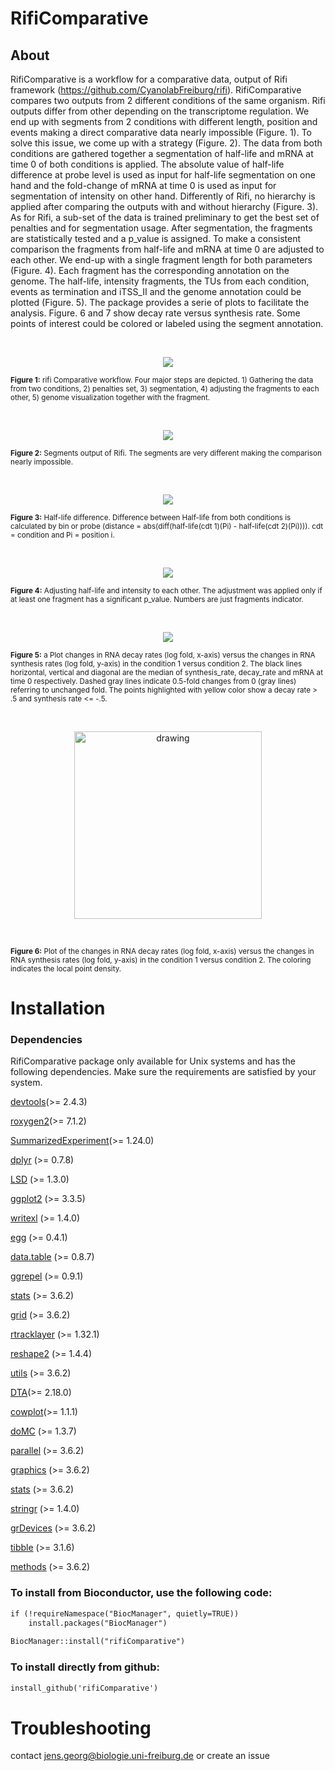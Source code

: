 # RifiComparative

## About

RifiComparative is a workflow for a comparative data, output of Rifi framework (<https://github.com/CyanolabFreiburg/rifi>). RifiComparative compares two outputs from 2 different conditions of the same organism. Rifi outputs differ from other depending on the transcriptome regulation. We end up with segments from 2 conditions with different length, position and events making a direct comparative data nearly impossible (Figure. 1). To solve this issue, we come up with a strategy (Figure. 2). The data from both conditions are gathered together a segmentation of half-life and mRNA at time 0 of both conditions is applied. The absolute value of half-life difference at probe level is used as input for half-life segmentation on one hand and the fold-change of mRNA at time 0 is used as input for segmentation of intensity on other hand. Differently of Rifi, no hierarchy is applied after comparing the outputs with and without hierarchy (Figure. 3). As for Rifi, a sub-set of the data is trained preliminary to get the best set of penalties and for segmentation usage. After segmentation, the fragments are statistically tested and a p_value is assigned. To make a consistent comparison the fragments from half-life and mRNA at time 0 are adjusted to each other. We end-up with a single fragment length for both parameters (Figure. 4). Each fragment has the corresponding annotation on the genome. The half-life, intensity fragments, the TUs from each condition, events as termination and iTSS_II and the genome annotation could be plotted (Figure. 5).
The package provides a serie of plots to facilitate the analysis. Figure. 6 and 7 show decay rate versus synthesis rate. Some points of interest could be colored or labeled using the segment annotation.

<br/> <p align="center"> <img src="https://github.com/CyanolabFreiburg/rifiComparative/blob/main/vignettes/rifiComparative_workflow.png"/> </p> <sub> <b>Figure 1:</b> rifi Comparative workflow. Four major steps are depicted. 1) Gathering the data from two conditions, 2) penalties set, 3) segmentation, 4) adjusting the fragments to each other, 5) genome visualization together with the fragment. </sub>

<br/> <p align="center"> <img src="https://github.com/CyanolabFreiburg/rifiComparative/blob/main/vignettes/Half-life_Fragments_two_conditions.png"/> </p>

<sub> <b>Figure 2:</b> Segments output of Rifi. The segments are very different making the comparison nearly impossible. </sub>

<br/> <p align="center"> <img src="https://github.com/CyanolabFreiburg/rifiComparative/blob/main/vignettes/Half-life_difference.png"/> </p>

<sub> <b> Figure 3:</b> Half-life difference. Difference between Half-life from both conditions is calculated by bin or probe (distance = abs(diff(half-life(cdt 1)(Pi) - half-life(cdt 2)(Pi)))). cdt = condition and Pi = position i. </sub>

<br/> <p align="center"> <img src="https://github.com/CyanolabFreiburg/rifiComparative/blob/main/vignettes/adjusting_fragments.png"/> </p>

<sub> <b> Figure 4:</b> Adjusting half-life and intensity to each other. The adjustment was applied only if at least one fragment has a significant p_value. Numbers are just fragments indicator.</sub>

<br/> <p align="center"> <img src="https://github.com/CyanolabFreiburg/rifiComparative/blob/main/vignettes/Decay_rate_vs_Synthesis_rate.png"/> </p>

<sub> <b>Figure 5:</b> a Plot changes in RNA decay rates (log fold, x-axis) versus the changes in RNA synthesis rates (log fold, y-axis) in the condition 1 versus condition 2. The black lines horizontal, vertical and diagonal are the median of synthesis_rate, decay_rate and mRNA at time 0 respectively. Dashed gray lines indicate 0.5-fold changes from 0 (gray lines) referring to unchanged fold. The points highlighted with yellow color show a decay rate \> .5 and synthesis rate \<= -.5. </sub>

<br/> <p align="center"> <img src="https://github.com/CyanolabFreiburg/rifiComparative/blob/main/vignettes/heatscatter_Decay_rate_vs_Synthesis_rate.png" alt="drawing" width="300"/> </p> <br/>

<sub> <b>Figure 6:</b> Plot of the changes in RNA decay rates (log fold, x-axis) versus the changes in RNA synthesis rates (log fold, y-axis) in the condition 1 versus condition 2. The coloring indicates the local point density. </sub>

# Installation

### Dependencies

RifiComparative package only available for Unix systems and has the following dependencies. Make sure the requirements are satisfied by your system.

[devtools](https://rdocumentation.org/packages/devtools/versions/2.4.3)(\>= 2.4.3)

[roxygen2](https://cran.r-project.org/web/packages/roxygen2/index.html)(\>= 7.1.2)

[SummarizedExperiment](https://bioconductor.org/packages/release/bioc/html/SummarizedExperiment.html)(\>= 1.24.0)

[dplyr](https://rdocumentation.org/packages/dplyr/versions/0.7.8) (\>= 0.7.8)

[LSD](https://www.rdocumentation.org/packages/ScottKnott/versions/1.3-0/) (\>= 1.3.0)

[ggplot2](https://ggplot2.tidyverse.org/) (\>= 3.3.5)

[writexl](https://www.rdocumentation.org/packages/writexl/versions/1.4.0/) (\>= 1.4.0)

[egg](https://www.rdocumentation.org/packages/scales/versions/0.4.1) (\>= 0.4.1)

[data.table](https://www.rdocumentation.org/packages/msSPChelpR/versions/0.8.7/) (\>= 0.8.7)

[ggrepel](https://www.rdocumentation.org/packages/ggrepel/versions/0.9.1/) (\>= 0.9.1)

[stats](https://rdocumentation.org/packages/stats/versions/3.6.2) (\>= 3.6.2)

[grid](https://www.rdocumentation.org/packages/graphics/versions/3.6.2/topics/grid) (\>= 3.6.2)

[rtracklayer](https://www.rdocumentation.org/packages/rtracklayer/versions/1.32.1) (\>= 1.32.1)

[reshape2](https://rdocumentation.org/packages/reshape2/versions/1.4.4) (\>= 1.4.4)

[utils](https://rdocumentation.org/packages/utils/versions/3.6.2) (\>= 3.6.2)

[DTA](https://rdocumentation.org/packages/DTA/versions/2.18.0)(\>= 2.18.0)

[cowplot](https://rdocumentation.org/packages/cowplot/versions/1.1.1)(\>= 1.1.1)

[doMC](https://cran.r-project.org/web/packages/doMC/index.html) (\>= 1.3.7)

[parallel](https://rdocumentation.org/packages/parallel/versions/3.6.2) (\>= 3.6.2)

[graphics](https://rdocumentation.org/packages/graphics/versions/3.6.2) (\>= 3.6.2)

[stats](https://rdocumentation.org/packages/stats/versions/3.6.2) (\>= 3.6.2)

[stringr](https://www.rdocumentation.org/packages/stringr/versions/1.4.0) (\>= 1.4.0)

[grDevices](https://rdocumentation.org/packages/grDevices/versions/3.6.2) (\>= 3.6.2)

[tibble](https://rdocumentation.org/packages/tibble/versions/3.1.6) (\>= 3.1.6)

[methods](https://rdocumentation.org/packages/methods/versions/3.6.2) (\>= 3.6.2)

### To install from Bioconductor, use the following code:

``` html
if (!requireNamespace("BiocManager", quietly=TRUE))
    install.packages("BiocManager")
    
BiocManager::install("rifiComparative")
```

### To install directly from github:

``` html
install_github('rifiComparative')
```

# Troubleshooting

contact [jens.georg\@biologie.uni-freiburg.de](mailto:jens.georg@biologie.uni-freiburg.de) or create an issue
